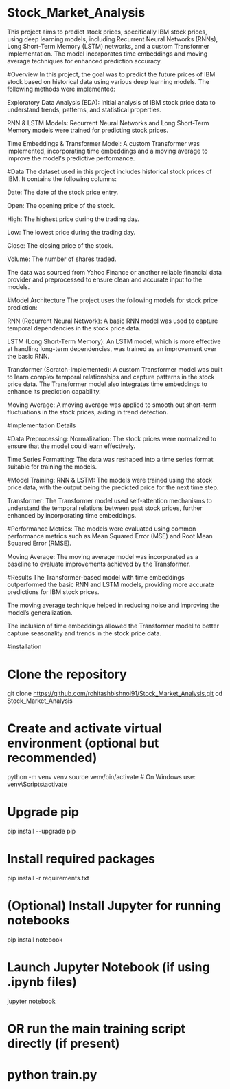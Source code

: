 # Stock_Market_Analysis

This project aims to predict stock prices, specifically IBM stock prices, using deep learning models, including Recurrent Neural Networks (RNNs), Long Short-Term Memory (LSTM) networks, and a custom Transformer implementation. The model incorporates time embeddings and moving average techniques for enhanced prediction accuracy.

#Overview
In this project, the goal was to predict the future prices of IBM stock based on historical data using various deep learning models. The following methods were implemented:

Exploratory Data Analysis (EDA): Initial analysis of IBM stock price data to understand trends, patterns, and statistical properties.

RNN & LSTM Models: Recurrent Neural Networks and Long Short-Term Memory models were trained for predicting stock prices.

Time Embeddings & Transformer Model: A custom Transformer was implemented, incorporating time embeddings and a moving average to improve the model's predictive performance.


#Data
The dataset used in this project includes historical stock prices of IBM. It contains the following columns:

Date: The date of the stock price entry.

Open: The opening price of the stock.

High: The highest price during the trading day.

Low: The lowest price during the trading day.

Close: The closing price of the stock.

Volume: The number of shares traded.

The data was sourced from Yahoo Finance or another reliable financial data provider and preprocessed to ensure clean and accurate input to the models.


#Model Architecture
The project uses the following models for stock price prediction:

RNN (Recurrent Neural Network): A basic RNN model was used to capture temporal dependencies in the stock price data.

LSTM (Long Short-Term Memory): An LSTM model, which is more effective at handling long-term dependencies, was trained as an improvement over the basic RNN.

Transformer (Scratch-Implemented): A custom Transformer model was built to learn complex temporal relationships and capture patterns in the stock price data. The Transformer model also integrates time embeddings to enhance its prediction capability.

Moving Average: A moving average was applied to smooth out short-term fluctuations in the stock prices, aiding in trend detection.


#Implementation Details

#Data Preprocessing:
Normalization: The stock prices were normalized to ensure that the model could learn effectively.

Time Series Formatting: The data was reshaped into a time series format suitable for training the models.

#Model Training:
RNN & LSTM: The models were trained using the stock price data, with the output being the predicted price for the next time step.

Transformer: The Transformer model used self-attention mechanisms to understand the temporal relations between past stock prices, further enhanced by incorporating time embeddings.

#Performance Metrics:
The models were evaluated using common performance metrics such as Mean Squared Error (MSE) and Root Mean Squared Error (RMSE).

Moving Average: The moving average model was incorporated as a baseline to evaluate improvements achieved by the Transformer.

#Results
The Transformer-based model with time embeddings outperformed the basic RNN and LSTM models, providing more accurate predictions for IBM stock prices.

The moving average technique helped in reducing noise and improving the model’s generalization.

The inclusion of time embeddings allowed the Transformer model to better capture seasonality and trends in the stock price data.


#installation

# Clone the repository
git clone https://github.com/rohitashbishnoi91/Stock_Market_Analysis.git
cd Stock_Market_Analysis

# Create and activate virtual environment (optional but recommended)
python -m venv venv
source venv/bin/activate  # On Windows use: venv\Scripts\activate

# Upgrade pip
pip install --upgrade pip

# Install required packages
pip install -r requirements.txt

# (Optional) Install Jupyter for running notebooks
pip install notebook

# Launch Jupyter Notebook (if using .ipynb files)
jupyter notebook

# OR run the main training script directly (if present)
# python train.py


